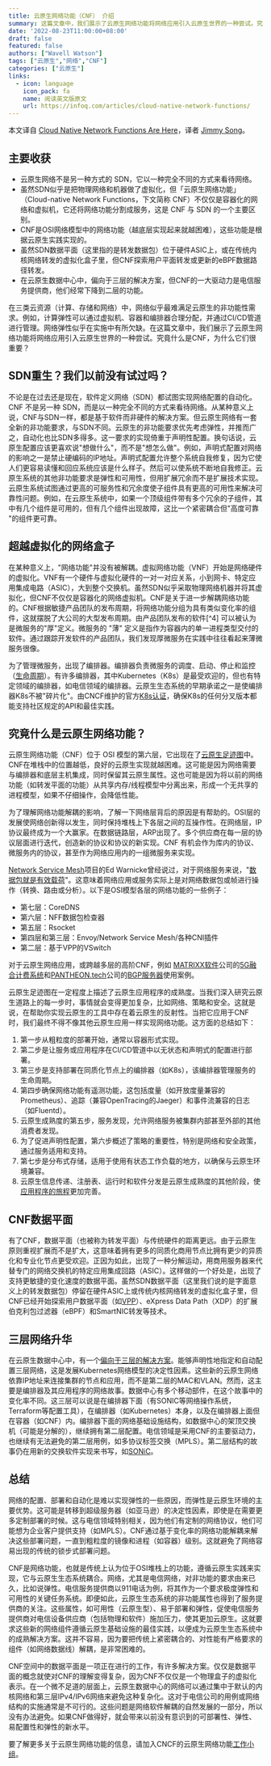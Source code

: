 ```yaml
---
title: 云原生网络功能（CNF） 介绍
summary: 这篇文章中，我们展示了云原生网络功能将网络应用引入云原生世界的一种尝试。究竟什么是CNF，为什么它们很重要？
date: '2022-08-23T11:00:00+08:00'
draft: false
featured: false
authors: ["Wavell Watson"]
tags: ["云原生","网络","CNF"]
categories: ["云原生"]
links:
  - icon: language
    icon_pack: fa
    name: 阅读英文版原文
    url: https://infoq.com/articles/cloud-native-network-functions/
---
```


本文译自 [Cloud Native Network Functions Are Here](https://infoq.com/articles/cloud-native-network-functions/)，译者 [Jimmy Song](https://jimmysong.io)。

## 主要收获

-   云原生网络不是另一种方式的 SDN，它以一种完全不同的方式来看待网络。
-   虽然SDN似乎是把物理网络和机器做了虚拟化，但「云原生网络功能」（Cloud-native Network Functions，下文简称 CNF）不仅仅是容器化的网络和虚拟机，它还将网络功能分割成服务，这是 CNF 与 SDN 的一个主要区别。
-   CNF是OSI网络模型中的网络功能（越底层实现起来就越困难），这些功能是根据云原生实践实现的。
-   虽然SDN数据平面（这里指的是转发数据包）位于硬件ASIC上，或在传统内核网络转发的虚拟化盒子里，但CNF探索用户平面转发或更新的eBPF数据路径转发。
-   在云原生数据中心中，偏向于三层的解决方案，但CNF的一大驱动力是电信服务提供商，他们经常下降到二层的功能。

在三类云资源（计算、存储和网络）中，网络似乎最难满足云原生的非功能性需求。例如，计算弹性可以通过虚拟机、容器和编排器合理分配，并通过CI/CD管道进行管理。网络弹性似乎在实施中有所欠缺。在这篇文章中，我们展示了云原生网络功能将网络应用引入云原生世界的一种尝试。究竟什么是CNF，为什么它们很重要？

## SDN重生？我们以前没有试过吗？ 

不论是在过去还是现在，软件定义网络（SDN）都试图实现网络配置的自动化。CNF 不是另一种 SDN，而是以一种完全不同的方式来看待网络。从某种意义上说，CNF与SDN一样，都是基于软件而非硬件的解决方案。但云原生网络有一套全新的非功能要求，与SDN不同。云原生的非功能要求优先考虑弹性，并推而广之，自动化也比SDN多得多。这一要求的实现倚重于声明性配置。换句话说，云原生配置应该更喜欢说"想做什么\"，而不是"想怎么做\"。例如，声明式配置对网络的影响之一是禁止硬编码的IP地址。声明式配置允许整个系统自我修复，因为它使人们更容易读懂和回应系统应该是什么样子。然后可以使系统不断地自我修正。云原生系统的其他非功能要求是弹性和可用性，但用扩展冗余而不是扩展技术实现。云原生系统试图通过更高的可服务性和冗余度使子组件具有更高的可用性来解决可靠性问题。例如，在云原生系统中，如果一个顶级组件带有多个冗余的子组件，其中有几个组件是可用的，但有几个组件出现故障，这比一个紧密耦合但"高度可靠 \"的组件更可靠。

## 超越虚拟化的网络盒子

在某种意义上，\"网络功能"并没有被解耦。虚拟网络功能（VNF）开始是网络硬件的虚拟化。VNF有一个硬件与虚拟化硬件的一对一对应关系，小到网卡、特定应用集成电路（ASIC），大到整个交换机。虽然SDN似乎采取物理网络机器并将其虚拟化，但CNF不仅仅是容器化的网络虚拟机。CNF是关于进一步解耦网络功能的。CNF根据敏捷产品团队的发布周期，将网络功能分组为具有类似变化率的组件，这就摆脱了大公司的大型发布周期。由产品团队发布的软件[^4] 可以被认为是微服务的"厚"定义。微服务的 "薄" 定义是指作为容器内的单一进程类型交付的软件。通过跟踪开发软件的产品团队，我们发现厚微服务在实践中往往看起来薄微服务很像。

为了管理微服务，出现了编排器。编排器负责微服务的调度、启动、停止和监控（[生命周期](https://kubernetes.io/docs/concepts/workloads/pods/pod-lifecycle/)）。有许多编排器，其中Kubernetes（K8s）是最受欢迎的，但也有特定领域的编排器，如电信领域的编排器。云原生生态系统的早期承诺之一是使编排器K8s不被"碎片化\"。由CNCF维护的官方[K8s认证](https://www.cncf.io/certification/software-conformance/)，确保K8s的任何分叉版本都能支持社区规定的API和最佳实践。

## 究竟什么是云原生网络功能？

云原生网络功能（CNF）位于 OSI 模型的第六层，它出现在了[云原生足迹图](https://github.com/cncf/trailmap)中。CNF在堆栈中的位置越低，良好的云原生实现就越困难。这可能是因为网络需要与编排器和底层主机集成，同时保留其云原生属性。这也可能是因为将以前的网络功能（如转发平面的功能）从共享内存/线程模型中分离出来，形成一个无共享的进程模型，如果不仔细操作，会降低性能。

为了理解网络功能解耦的影响，了解一下网络层背后的原因是有帮助的。OSI层的发展使网络创新得以发生，同时保持堆栈上下各层之间的互操作性。在网络层，IP协议最终成为一个大赢家。在数据链路层，ARP出现了。多个供应商在每一层的协议层面进行迭代，创造新的协议和协议的新实现。CNF 有机会作为库内的协议、微服务内的协议，甚至作为网络应用内的一组微服务来实现。

[Network Service Mesh](https://networkservicemesh.io/)项目的Ed Warnicke曾经说过，对于网络服务来说，\"[数据包就是有效载荷](https://www.youtube.com/watch?v=OyI2ZuwIc_Q)\"。这意味着网络应用或服务实际上是对网络数据包或帧进行操作（转换、路由或分析）。以下是OSI模型各层的网络功能的一些例子：

-   第七层：CoreDNS
-   第六层：NFF数据包检查器
-   第五层：Rsocket
-   第四层和第三层：Envoy/Network Service Mesh/各种CNI插件
-   第二层：基于VPP的VSwitch

对于云原生网络应用，或跨越多层的高阶CNF，例如 [MATRIXX软件](https://www.matrixx.com/5g-bss-technology/)公司的[5G融合计费系统](https://github.com/cncf/cnf-wg/tree/main/use-case/0003-UC-stateful-cnf)和[PANTHEON.tech](https://cdnf.io/cnf_list/bgp/)公司的[BGP服务器](https://github.com/cncf/cnf-wg/tree/main/use-case/0002-UC-bgp-enterprise)使用案例。

云原生足迹图在一定程度上描述了云原生应用程序的成熟度。当我们深入研究云原生道路上的每一步时，事情就会变得更加复杂，比如网络、策略和安全。这就是说，在帮助你实现云原生的工具中存在着云原生的反射性。当把它应用于CNF时，我们最终不得不像其他云原生应用一样实现网络功能。这方面的总结如下：

1.  第一步从粗粒度的部署开始，通常以容器形式实现。
2.  第二步是让服务或应用程序在CI/CD管道中以无状态和声明式的配置进行部署。
3.  第三步是支持部署在同质化节点上的编排器（如K8s），该编排器管理服务的生命周期。
4.  第四步确保网络功能有遥测功能，这包括度量（如开放度量兼容的Prometheus）、追踪（兼容OpenTracing的Jaeger）和事件流兼容的日志（如Fluentd）。
5.  云原生成熟度的第五步，服务发现，允许网络服务被集群内部甚至外部的其他消费者发现。
6.  为了促进声明性配置，第六步概述了策略的重要性，特别是网络和安全政策，通过服务适用和支持。
7.  第七步是分布式存储，适用于使用有状态工作负载的地方，以确保与云原生环境兼容。
8.  云原生信息传递、注册表、运行时和软件分发是云原生成熟度的其他阶段，使[应用程序的旅程](https://github.com/cncf/trailmap)更加完善。

## CNF数据平面 

有了CNF，数据平面（也被称为转发平面）与传统硬件的距离更远。由于云原生原则重视扩展而不是扩大，这意味着拥有更多的同质化商用节点比拥有更少的异质化和专业化节点更受欢迎。正因为如此，出现了一种分解运动，用商用服务器来代替专门的网络交换机的特定应用集成回路（ASIC）。这样做的一个好处是，出现了支持更敏捷的变化速度的数据平面。虽然SDN数据平面（这里我们说的是字面意义上的转发数据包）停留在硬件ASIC上或传统内核网络转发的虚拟化盒子里，但CNF已经开始探索用户数据平面（如[VPP](https://s3-docs.fd.io/vpp/22.10/)）、eXpress Data Path（XDP）的扩展伯克利包过滤器（eBPF）和SmartNIC转发等技术。

## 三层网络升华

在云原生数据中心中，有一个[偏向于三层的解决方案](http://docs.projectcalico.org/v3.5/usage/troubleshooting/faq#i-heard-calico-is-suggesting-layer-2-i-thought-you-were-layer-3-whats-happening)。能够声明性地指定和自动配置三层网络，这是发展Kubernetes网络模型的决定性因素。这些新的云原生网络依靠IP地址来连接集群的节点和应用，而不是第二层的MAC和VLAN。然而，这主要是编排器及其应用程序的网络故事。数据中心有多个移动部件，在这个故事中的变化率不同。这三层可以说是在编排器下面（有SONIC等网络操作系统，Terraform等配置工具），在编排器（如Kubernetes）本身，以及在编排器上面但在容器（如CNF）内。编排器下面的网络基础设施结构，如数据中心的架顶交换机（可能是分解的），继续拥有第二层配置。电信领域是采用CNF的主要驱动力，也继续有无法避免的第二层用例，如多协议标签交换（MPLS）。第二层结构的故事仍在用新的交换软件实现来书写，如[SONiC](https://sonic-net.github.io/SONiC/)。

## 总结

网络的配置、部署和自动化是难以实现弹性的一些原因，而弹性是云原生环境的主要优势。这可能是转移到超级服务器（如亚马逊）的决定性因素，即使是在需要更多定制部署的时候。这与电信领域特别相关，因为他们有定制的网络协议，他们可能想为企业客户提供支持（如MPLS）。CNF通过基于变化率的网络功能解耦来解决这些部署问题，一直到粗粒度的镜像和进程（如容器）级别。这就避免了网络容易出现的传统的锁步式部署问题。

CNF是网络功能，也就是传统上认为位于OSI堆栈上的功能，遵循云原生实践来实现，它与云原生生态系统耦合。网络，尤其是电信网络，对非功能的要求由来已久，比如说弹性。电信服务提供商以911电话为例，将其作为一个要求极度弹性和可用性的关键任务系统。即便如此，云原生生态系统的非功能属性也得到了服务提供商的关注。这些属性，如可用性（云原生型）、易于部署和弹性，促使电信服务提供商对电信设备供应商（包括物理和软件）施加压力，使其更加云原生。这就要求这些新的网络组件遵循云原生基础设施的最佳实践，以便成为云原生生态系统中的成熟解决方案。这并不容易，因为要把传统上紧密耦合的、对性能有严格要求的组件（如网络数据线）解耦，是非常困难的。

CNF空间中的数据平面是一项正在进行的工作，有许多解决方案。仅仅是数据平面的概念就使对CNF的理解变得复杂，因为CNF不仅仅是一个物理盒子的虚拟化表示。在一个微不足道的层面上，云原生数据中心的网络可以通过集中于默认的内核网络和第三层IPv4/IPv6网络来避免这种复杂化。这对于电信公司的用例或网络结构的实施通常是不可行的。这些问题是网络软件解耦的自然发展的一部分，所以没有办法避免。如果CNF做得好，就会带来以前没有意识到的可部署性、弹性、易配置性和弹性的新水平。

要了解更多关于云原生网络功能的信息，请加入CNCF的云原生网络功能[工作小组](https://github.com/cncf/cnf-wg)。
